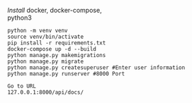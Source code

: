 *Install*
docker, 
docker-compose,  
python3

```
python -m venv venv
source venv/bin/activate
pip install -r requirements.txt
docker-compose up -d --build
python manage.py makemigrations
python manage.py migrate
python manage.py createsuperuser #Enter user information
python manage.py runserver #8000 Port
```
```
Go to URL
127.0.0.1:8000/api/docs/
```

